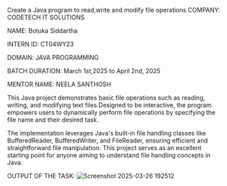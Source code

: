 Create a Java program to read,write and modify file operations
COMPANY: CODETECH IT SOLUTIONS

NAME: Botuka Siddartha

INTERN ID: CT04WY23

DOMAIN: JAVA PROGRAMMING

BATCH DURATION: March 1st,2025 to April 2nd, 2025

MENTOR NAME: NEELA SANTHOSH

This Java project demonstrates basic file operations such as reading, writing, and modifying text files.Designed to be interactive, the program empowers users to dynamically perform file operations by specifying the file name and their desired task.

The implementation leverages Java's built-in file handling classes like BufferedReader, BufferedWriter, and FileReader, ensuring efficient and straightforward file manipulation. This project serves as an excellent starting point for anyone aiming to understand file handling concepts in Java.

OUTPUT OF THE TASK:
![Screenshot 2025-03-26 192512](https://github.com/user-attachments/assets/0330da61-5a2e-41f5-9389-ef71af466458)
